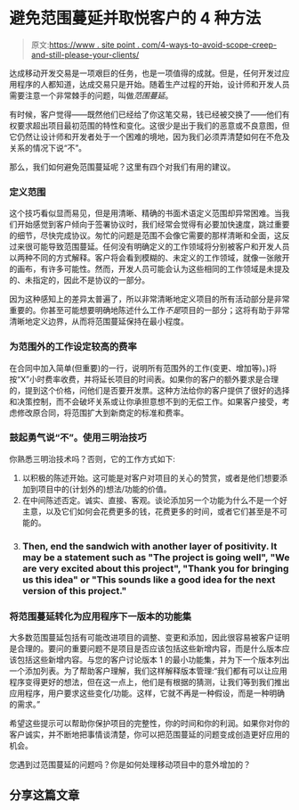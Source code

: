# 避免范围蔓延并取悦客户的 4 种方法

> 原文:[https://www . site point . com/4-ways-to-avoid-scope-creep-and-still-please-your-clients/](https://www.sitepoint.com/4-ways-to-avoid-scope-creep-and-still-please-your-clients/)

达成移动开发交易是一项艰巨的任务，也是一项值得的成就。但是，任何开发过应用程序的人都知道，达成交易只是开始。随着生产过程的开始，设计师和开发人员需要注意一个非常棘手的问题，叫做*范围蔓延*。

有时候，客户觉得——既然他们已经给了你这笔交易，钱已经被交换了——他们有权要求超出项目最初范围的特性和变化。这很少是出于我们的恶意或不良意图，但它仍然让设计师和开发者处于一个困难的境地，因为我们必须弄清楚如何在不危及关系的情况下说“不”。

那么，我们如何避免范围蔓延呢？这里有四个对我们有用的建议。

### 定义范围

这个技巧看似显而易见，但是用清晰、精确的书面术语定义范围却异常困难。当我们开始感觉到客户倾向于签署协议时，我们经常会觉得有必要加快速度，跳过重要的细节，尽快完成协议。匆忙的问题是范围不会像它需要的那样清晰和全面，这反过来很可能导致范围蔓延。任何没有明确定义的工作领域将分别被客户和开发人员以两种不同的方式解释。客户将会看到模糊的、未定义的工作领域，就像一张敞开的画布，有许多可能性。然而，开发人员可能会认为这些相同的工作领域是未提及的、未指定的，因此不是协议的一部分。

因为这种感知上的差异太普遍了，所以非常清晰地定义项目的所有活动部分是非常重要的。你甚至可能想要明确地陈述什么工作*不是*项目的一部分；这将有助于非常清晰地定义边界，从而将范围蔓延保持在最小程度。

### 为范围外的工作设定较高的费率

在合同中加入简单(但重要)的一行，说明所有范围外的工作(变更、增加等)。)将按“X”小时费率收费，并将延长项目的时间表。如果你的客户的额外要求是合理的，提到这个价格，问他们是否要开发票。这种方法给你的客户提供了很好的选择和决策控制，而不会破坏关系或让你承担意想不到的无偿工作。如果客户接受，考虑修改原合同，将范围扩大到新商定的标准和费率。

### 鼓起勇气说“不”。使用三明治技巧

你熟悉三明治技术吗？否则，它的工作方式如下:

1.  以积极的陈述开始。这可能是对客户对项目的关心的赞赏，或者是他们想要添加到项目中的(计划外的)想法/功能的价值。
2.  在中间陈述否定。诚实、直接、客观。谈论添加另一个功能为什么不是一个好主意，以及它们如何会花费更多的钱，花费更多的时间，或者它们甚至是不可能的。
3.  ### Then, end the sandwich with another layer of positivity. It may be a statement such as "The project is going well", "We are very excited about this project", "Thank you for bringing us this idea" or "This sounds like a good idea for the next version of this project."

### 将范围蔓延转化为应用程序下一版本的功能集

大多数范围蔓延包括有可能改进项目的调整、变更和添加，因此很容易被客户证明是合理的。要问的重要问题不是项目是否应该包括这些新增内容，而是什么版本应该包括这些新增内容。与您的客户讨论版本 1 的最小功能集，并为下一个版本列出一个添加列表。为了帮助客户理解，我们这样解释版本管理:“我们都有可以让应用程序变得更好的想法，但在这一点上，他们是有根据的猜测，让我们等到我们推出应用程序，用户要求这些变化/功能。这样，它就不再是一种假设，而是一种明确的需求。”

希望这些提示可以帮助你保护项目的完整性，你的时间和你的利润。如果你对你的客户诚实，并不断地把事情谈清楚，你可以把范围蔓延的问题变成创造更好应用的机会。

您遇到过范围蔓延的问题吗？你是如何处理移动项目中的意外增加的？

## 分享这篇文章